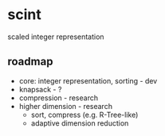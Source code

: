 # scint
scaled integer representation

## roadmap

* core: integer representation, sorting - dev
* knapsack - ?
* compression - research
* higher dimension - research
  * sort, compress (e.g. R-Tree-like)
  * adaptive dimension reduction
